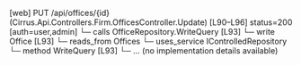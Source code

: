 [web] PUT /api/offices/{id}  (Cirrus.Api.Controllers.Firm.OfficesController.Update)  [L90–L96] status=200 [auth=user,admin]
  └─ calls OfficeRepository.WriteQuery [L93]
  └─ write Office [L93]
    └─ reads_from Offices
  └─ uses_service IControlledRepository<Office>
    └─ method WriteQuery [L93]
      └─ ... (no implementation details available)

